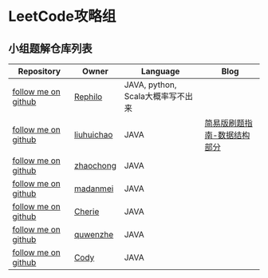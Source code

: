 # LeetCode攻略组

## 小组题解仓库列表

| Repository | Owner | Language | Blog |
| --- | --- | --- | --- |
| [follow me on github](<https://github.com/Rephilo/luandun>) | [Rephilo](https://github.com/Rephilo) | JAVA, python, Scala大概率写不出来 |  |
| [follow me on github](<https://github.com/SoledadVac/CommonLibForJava/tree/master/src/test/java/leetcode>) | [liuhuichao](https://leetcode-cn.com/u/plmmlhc/) | JAVA | [简易版刷题指南-数据结构部分](https://blog.csdn.net/lhc1105/article/details/89684684) |
| [follow me on github](<https://github.com/sjzc66/algorithm/tree/master/src/main/java/com/sjzc/javaTest/leetcode>) | [zhaochong](https://github.com/sjzc66) | JAVA |  |
| [follow me on github](<https://github.com/madanmei/leetcode>) | [madanmei](https://github.com/madanmei/leetcode) | JAVA |  |
| [follow me on github](<https://github.com/xjcherie/algorithm>) | [Cherie](https://github.com/xjcherie) | JAVA |  |
| [follow me on github](<https://github.com/quwenzhe/leetcode>) | [quwenzhe](https://github.com/quwenzhe/leetcode) | JAVA |  |
| [follow me on github](<https://github.com/10cody/study/tree/master/src/main/java/com/cody/study/leetcode>) | [Cody](https://github.com/10cody) | JAVA |  |
